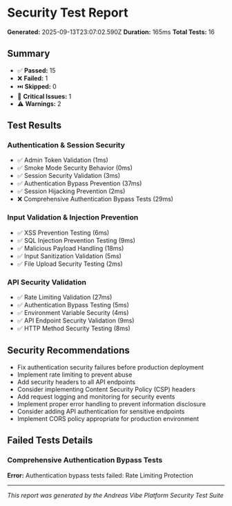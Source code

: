 
# Security Test Report

**Generated:** 2025-09-13T23:07:02.590Z
**Duration:** 165ms
**Total Tests:** 16

## Summary

- ✅ **Passed:** 15
- ❌ **Failed:** 1
- ⏭️ **Skipped:** 0
- 🚨 **Critical Issues:** 1
- ⚠️ **Warnings:** 2

## Test Results

### Authentication & Session Security
- ✅ Admin Token Validation (1ms)
- ✅ Smoke Mode Security Behavior (0ms)
- ✅ Session Security Validation (3ms)
- ✅ Authentication Bypass Prevention (37ms)
- ✅ Session Hijacking Prevention (2ms)
- ❌ Comprehensive Authentication Bypass Tests (29ms)

### Input Validation & Injection Prevention
- ✅ XSS Prevention Testing (6ms)
- ✅ SQL Injection Prevention Testing (9ms)
- ✅ Malicious Payload Handling (18ms)
- ✅ Input Sanitization Validation (5ms)
- ✅ File Upload Security Testing (2ms)

### API Security Validation
- ✅ Rate Limiting Validation (27ms)
- ✅ Authentication Bypass Testing (5ms)
- ✅ Environment Variable Security (4ms)
- ✅ API Endpoint Security Validation (9ms)
- ✅ HTTP Method Security Testing (8ms)

## Security Recommendations

- Fix authentication security failures before production deployment
- Implement rate limiting to prevent abuse
- Add security headers to all API endpoints
- Consider implementing Content Security Policy (CSP) headers
- Add request logging and monitoring for security events
- Implement proper error handling to prevent information disclosure
- Consider adding API authentication for sensitive endpoints
- Implement CORS policy appropriate for production environment

## Failed Tests Details

### Comprehensive Authentication Bypass Tests
**Error:** Authentication bypass tests failed: Rate Limiting Protection


---
*This report was generated by the Andreas Vibe Platform Security Test Suite*
